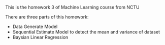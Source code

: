 This is the homework 3 of Machine Learning course from NCTU

There are three parts of this homework:
- Data Generate Model
- Sequential Estimate Model to detect the mean and variance of dataset
- Baysian Linear Regression
